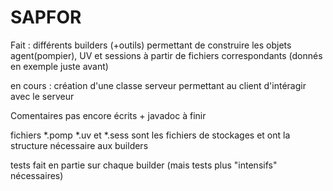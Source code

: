 # SAPFOR



Fait : différents builders (+outils) permettant de construire les objets agent(pompier), UV et sessions à partir de fichiers correspondants (donnés en exemple juste avant)


en cours : création d'une classe serveur permettant au client d'intéragir avec le serveur


Comentaires pas encore écrits + javadoc à finir

fichiers *.pomp *.uv et *.sess sont les fichiers de stockages et ont la structure nécessaire aux builders 


tests fait en partie sur chaque builder (mais tests plus "intensifs" nécessaires)
